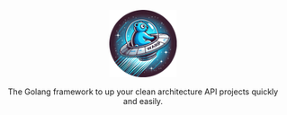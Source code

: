<p align="center">
    <img src="warp_logo_circular.png" width=120 alt="WARP">
</p>
<p align="center">
    The Golang framework to up your clean architecture API projects quickly and easily.
</p>